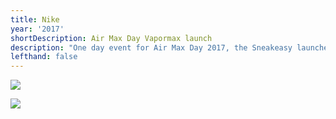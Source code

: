 ```yaml
---
title: Nike
year: '2017'
shortDescription: Air Max Day Vapormax launch
description: "One day event for Air Max Day 2017, the Sneakeasy launched the Vapormax in Chicago. Completed while freelancing for MKTG under the creative direction \vof Ben Willett."
lefthand: false
---
```

![](/assets/2.png)

![](/assets/profile.jpg)
